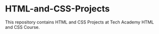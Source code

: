 # HTML-and-CSS-Projects
 This repository contains HTML and CSS Projects at Tech Academy HTML and CSS Course. 
